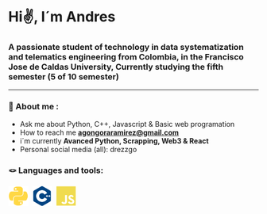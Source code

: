 <div id="header" aling="center">
    <h1 aling="center">Hi✌️, I´m Andres</h1>
    <h3 aling="center">A passionate student of technology in data systematization and telematics engineering
        from Colombia, in the Francisco Jose de Caldas University, Currently studying the fifth semester (5 of 10 semester)
    </h3>
</div>

---

### 🐲 About me :
- Ask me about Python, C++, Javascript & Basic web programation
- How to reach me **agongoraramirez@gmail.com**
- i´m currently **Avanced Python, Scrapping, Web3 & React**
- Personal social media (all): drezzgo

<div align="left"> 
    <h3>🪢 Languages and tools:</h3>
    <div>
         <img src="https://github.com/devicons/devicon/blob/master/icons/python/python-plain.svg" title="python" alt="python"
         width="40" height="40"/>&nbsp;
         <img src="https://github.com/devicons/devicon/blob/master/icons/cplusplus/cplusplus-plain.svg" title="c++" alt="cplusplus"
         width="40" height="40"/>&nbsp;
         <img src="https://github.com/devicons/devicon/blob/master/icons/javascript/javascript-plain.svg" title="javascript" alt="javascript"
         width="40" height="40"/>&nbsp;
    </div>
</div>
